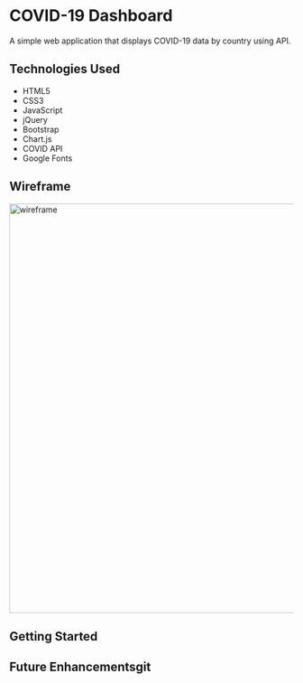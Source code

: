 
# COVID-19 Dashboard

 A simple web application that displays COVID-19 data by country using API.

 ## Technologies Used

- HTML5
- CSS3
- JavaScript
- jQuery
- Bootstrap
- Chart.js
- COVID API
- Google Fonts

## Wireframe
<img width="725" alt="wireframe" src="https://user-images.githubusercontent.com/64924326/131761342-5a51713c-d1ae-49f1-b282-b6cc877111ff.png">

## Getting Started

## Future Enhancementsgit
